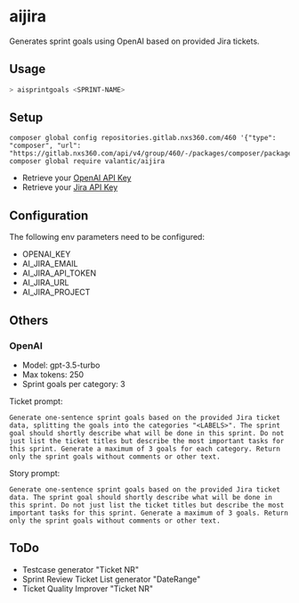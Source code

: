 # aijira

Generates sprint goals using OpenAI based on provided Jira tickets.

## Usage
```bash
> aisprintgoals <SPRINT-NAME>
```

## Setup
```
composer global config repositories.gitlab.nxs360.com/460 '{"type": "composer", "url": "https://gitlab.nxs360.com/api/v4/group/460/-/packages/composer/packages.json"}'
composer global require valantic/aijira
```

- Retrieve your [OpenAI API Key](https://platform.openai.com/account/api-keys)
- Retrieve your [Jira API Key](https://id.atlassian.com/manage-profile/security/api-tokens)

## Configuration
The following env parameters need to be configured:
- OPENAI_KEY
- AI_JIRA_EMAIL
- AI_JIRA_API_TOKEN
- AI_JIRA_URL
- AI_JIRA_PROJECT

## Others
### OpenAI
- Model: gpt-3.5-turbo
- Max tokens: 250
- Sprint goals per category: 3

Ticket prompt:
```
Generate one-sentence sprint goals based on the provided Jira ticket data, splitting the goals into the categories "<LABELS>". The sprint goal should shortly describe what will be done in this sprint. Do not just list the ticket titles but describe the most important tasks for this sprint. Generate a maximum of 3 goals for each category. Return only the sprint goals without comments or other text.
```

Story prompt:
```
Generate one-sentence sprint goals based on the provided Jira ticket data. The sprint goal should shortly describe what will be done in this sprint. Do not just list the ticket titles but describe the most important tasks for this sprint. Generate a maximum of 3 goals. Return only the sprint goals without comments or other text.
```

## ToDo
- Testcase generator "Ticket NR"
- Sprint Review Ticket List generator "DateRange"
- Ticket Quality Improver "Ticket NR"